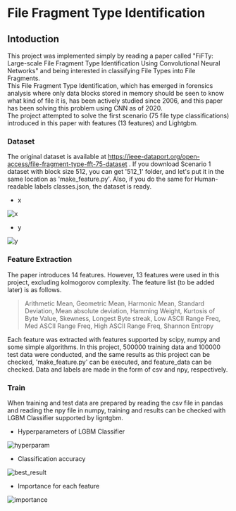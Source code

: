 # File Fragment Type Identification

## Intoduction
This project was implemented simply by reading a paper called "FiFTy: Large-scale File Fragment Type Identification Using Convolutional Neural Networks" and being interested in classifying File Types into File Fragments.  
This File Fragment Type Identification, which has emerged in forensics analysis where only data blocks stored in memory should be seen to know what kind of file it is, has been actively studied since 2006, and this paper has been solving this problem using CNN as of 2020.  
The project attempted to solve the first scenario (75 file type classifications) introduced in this paper with features (13 features) and Lightgbm.

### Dataset
The original dataset is available at https://ieee-dataport.org/open-access/file-fragment-type-fft-75-dataset . If you download Scenario 1 dataset with block size 512, you can get '512_1' folder, and let's put it in the same location as 'make_feature.py'. Also, if you do the same for Human-readable labels classes.json, the dataset is ready.
- x  

![x](https://user-images.githubusercontent.com/31722713/186681391-d938417a-a460-45fc-9f7d-4f9d3ecb6b99.png)

- y  

![y](https://user-images.githubusercontent.com/31722713/186681404-8ed3241e-f1e5-4d83-a6ee-a6b1bfd1d4b7.png)


### Feature Extraction
The paper introduces 14 features. However, 13 features were used in this project, excluding kolmogorov complexity. The feature list (to be added later) is as follows.   
> Arithmetic Mean, Geometric Mean, Harmonic Mean, Standard Deviation, Mean absolute deviation, Hamming Weight, Kurtosis of Byte Value, Skewness, Longest Byte streak, Low ASCII Range Freq, Med ASCII Range Freq, High ASCII Range Freq, Shannon Entropy

Each feature was extracted with features supported by scipy, numpy and some simple algorithms. In this project, 500000 training data and 100000 test data were conducted, and the same results as this project can be checked, 'make_feature.py' can be executed, and feature_data can be checked. Data and labels are made in the form of csv and npy, respectively.

### Train
When training and test data are prepared by reading the csv file in pandas and reading the npy file in numpy, training and results can be checked with LGBM Classifier supported by ligntgbm.
-	Hyperparameters of LGBM Classifier  

![hyperparam](https://user-images.githubusercontent.com/31722713/186679323-49a8e435-b9d6-43ea-a0ef-589c92bc35d3.png)

-	Classification accuracy  

![best_result](https://user-images.githubusercontent.com/31722713/186679347-5aea878a-3505-45be-a4f0-14afa7408316.png)

-	Importance for each feature  

![importance](https://user-images.githubusercontent.com/31722713/186679372-0974f605-f8f4-4506-9717-8d61985a8c9c.png)

